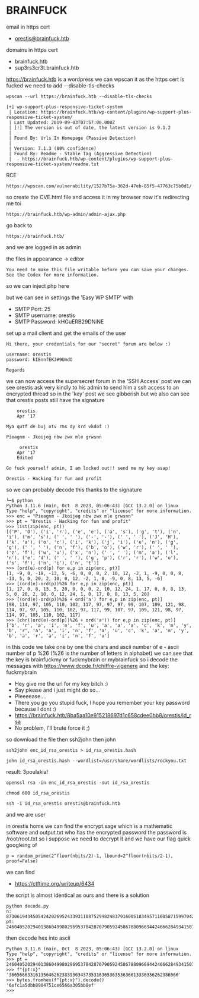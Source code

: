 # BRAINFUCK

email in https cert
- orestis@brainfuck.htb

domains in https cert
- brainfuck.htb
- sup3rs3cr3t.brainfuck.htb

https://brainfuck.htb is a wordpress we can wpscan it 
as the https cert is fucked we need to add --disable-tls-checks
```
wpscan --url https://brainfuck.htb --disable-tls-checks
```

```
[+] wp-support-plus-responsive-ticket-system
 | Location: https://brainfuck.htb/wp-content/plugins/wp-support-plus-responsive-ticket-system/
 | Last Updated: 2019-09-03T07:57:00.000Z
 | [!] The version is out of date, the latest version is 9.1.2
 |
 | Found By: Urls In Homepage (Passive Detection)
 |
 | Version: 7.1.3 (80% confidence)
 | Found By: Readme - Stable Tag (Aggressive Detection)
 |  - https://brainfuck.htb/wp-content/plugins/wp-support-plus-responsive-ticket-system/readme.txt
```

RCE 
```
https://wpscan.com/vulnerability/1527b75a-362d-47eb-85f5-47763c75b0d1/
```

so create the CVE.html file and access it in my browser 
now it's redirecting me toi
```
https://brainfuck.htb/wp-admin/admin-ajax.php
```
go back to 
```
https://brainfuck.htb/
```
and we are logged in as admin

the files in appearance -> editor 
```
You need to make this file writable before you can save your changes. See the Codex for more information.
```

so we can inject php here 


but we can see in settings the 'Easy WP SMTP' with 
- SMTP Port: 25
- SMTP username: orestis
- SMTP Password: kHGuERB29DNiNE

set up a mail client and get the emails of the user
```
Hi there, your credentials for our "secret" forum are below :)

username: orestis
password: kIEnnfEKJ#9UmdO

Regards
```

we can now access the supersecret forum 
in the 'SSH Access' post we can see orestis ask very kindly to his admin to send him a ssh access to an encrypted thread 
so in the 'key' post we see gibberish but we also can see that orestis posts still have the signature
```
    orestis
    Apr '17

Mya qutf de buj otv rms dy srd vkdof :)

Pieagnm - Jkoijeg nbw zwx mle grwsnn
```
```
     orestis
    Apr '17
    Edited

Go fuck yourself admin, I am locked out!! send me my key asap!

Orestis - Hacking for fun and profit
```

so we can probably decode this thanks to the signature 

```
└─$ python                              
Python 3.11.6 (main, Oct  8 2023, 05:06:43) [GCC 13.2.0] on linux
Type "help", "copyright", "credits" or "license" for more information.
>>> enc = "Pieagnm - Jkoijeg nbw zwx mle grwsnn"
>>> pt = "Orestis - Hacking for fun and profit"
>>> list(zip(enc, pt))
[('P', 'O'), ('i', 'r'), ('e', 'e'), ('a', 's'), ('g', 't'), ('n', 'i'), ('m', 's'), (' ', ' '), ('-', '-'), (' ', ' '), ('J', 'H'), ('k', 'a'), ('o', 'c'), ('i', 'k'), ('j', 'i'), ('e', 'n'), ('g', 'g'), (' ', ' '), ('n', 'f'), ('b', 'o'), ('w', 'r'), (' ', ' '), ('z', 'f'), ('w', 'u'), ('x', 'n'), (' ', ' '), ('m', 'a'), ('l', 'n'), ('e', 'd'), (' ', ' '), ('g', 'p'), ('r', 'r'), ('w', 'o'), ('s', 'f'), ('n', 'i'), ('n', 't')]
>>> [ord(e)-ord(p) for e,p in zip(enc, pt)]
[1, -9, 0, -18, -13, 5, -6, 0, 0, 0, 2, 10, 12, -2, 1, -9, 0, 0, 8, -13, 5, 0, 20, 2, 10, 0, 12, -2, 1, 0, -9, 0, 8, 13, 5, -6]
>>> [(ord(e)-ord(p))%26 for e,p in zip(enc, pt)]
[1, 17, 0, 8, 13, 5, 20, 0, 0, 0, 2, 10, 12, 24, 1, 17, 0, 0, 8, 13, 5, 0, 20, 2, 10, 0, 12, 24, 1, 0, 17, 0, 8, 13, 5, 20]
>>> [(ord(e)-ord(p))%26 + ord('a') for e,p in zip(enc, pt)]
[98, 114, 97, 105, 110, 102, 117, 97, 97, 97, 99, 107, 109, 121, 98, 114, 97, 97, 105, 110, 102, 97, 117, 99, 107, 97, 109, 121, 98, 97, 114, 97, 105, 110, 102, 117]
>>> [chr((ord(e)-ord(p))%26 + ord('a')) for e,p in zip(enc, pt)]
['b', 'r', 'a', 'i', 'n', 'f', 'u', 'a', 'a', 'a', 'c', 'k', 'm', 'y', 'b', 'r', 'a', 'a', 'i', 'n', 'f', 'a', 'u', 'c', 'k', 'a', 'm', 'y', 'b', 'a', 'r', 'a', 'i', 'n', 'f', 'u']
```
in this code we take one by one the chars and ascii number of e - ascii number of p %26 (%26 is the number of letters in alphabet)
we can see that the key is brainfuckmy or fuckmybrain or mybrainfuck
so i decode the messages with https://www.dcode.fr/chiffre-vigenere and the key: fuckmybrain

- Hey give me the url for my key bitch :)
- Say please and i just might do so...
- Pleeeease....
- There you go you stupid fuck, I hope you remember your key password because I dont :)
- https://brainfuck.htb/8ba5aa10e915218697d1c658cdee0bb8/orestis/id_rsa
- No problem, I'll brute force it ;)

so download the file then ssh2john then john
```
ssh2john enc_id_rsa_orestis > id_rsa_orestis.hash
```
```
john id_rsa_orestis.hash --wordlist=/usr/share/wordlists/rockyou.txt
```
result: 3poulakia!

```
openssl rsa -in enc_id_rsa_orestis -out id_rsa_orestis
```
```
chmod 600 id_rsa_orestis
```
```
ssh -i id_rsa_orestis orestis@brainfuck.htb
```

and we are user

in orestis home we can find the encrypt.sage which is a mathematic software and output.txt who has the encrypted password 
the password is /root/root.txt so i suppose we need to decrypt it and we have our flag
quick googleing of 
```
p = random_prime(2^floor(nbits/2)-1, lbound=2^floor(nbits/2-1), proof=False)
```
we can find 
- https://ctftime.org/writeup/6434 

the script is almost identical as ours and there is a solution 
```
python decode.py
n:  8730619434505424202695243393110875299824837916005183495711605871599704226978295096241357277709197601637267370957300267235576794588910779384003565449171336685547398771618018696647404657266705536859125227436228202269747809884438885837599321762997276849457397006548009824608365446626232570922018165610149151977
pt: 24604052029401386049980296953784287079059245867880966944246662849341507003750
```

then decode hex into ascii
```
Python 3.11.6 (main, Oct  8 2023, 05:06:43) [GCC 13.2.0] on linux
Type "help", "copyright", "credits" or "license" for more information.
>>> pt = 24604052029401386049980296953784287079059245867880966944246662849341507003750
>>> f"{pt:x}"
'3665666331613564626238393034373531636536353636613330356262386566'
>>> bytes.fromhex(f"{pt:x}").decode()
'6efc1a5dbb8904751ce6566a305bb8ef'
>>> 
```

